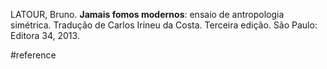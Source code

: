 LATOUR, Bruno. **Jamais fomos modernos**: ensaio de antropologia simétrica. Tradução de Carlos Irineu da Costa. Terceira edição. São Paulo: Editora 34, 2013.

#reference
